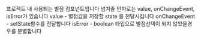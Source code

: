 프로젝트 내 사용되는 별점 컴포넌트입니다
넘겨줄 인자로는 value, onChangeEvent, isError가 있습니다
value - 별점값을 저장할 state 를 전달시킵니다
onChangeEvent - setState함수를 전달합니다
isError - boolean 타입으로 별점선택이 되지 않았을경우를 분별합니다